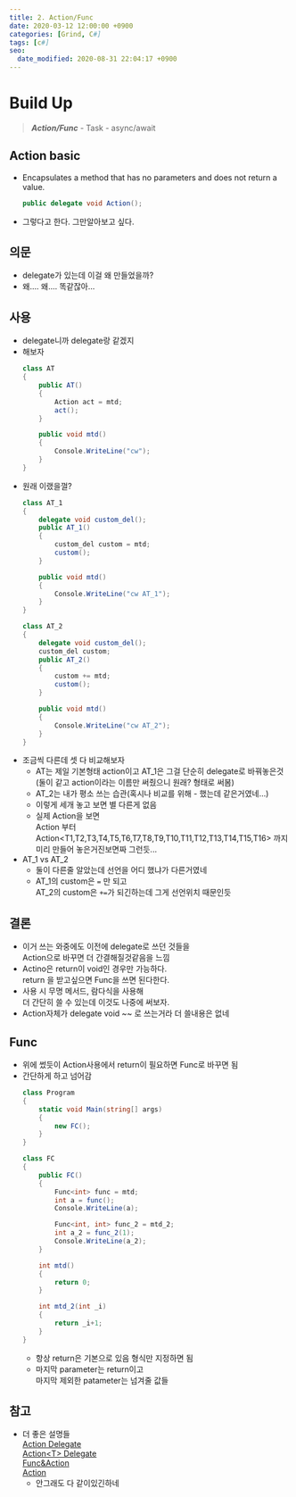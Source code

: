 ```yaml
---
title: 2. Action/Func
date: 2020-03-12 12:00:00 +0900
categories: [Grind, C#]
tags: [c#]
seo:
  date_modified: 2020-08-31 22:04:17 +0900
---
```


# Build Up 
> ***Action/Func*** - Task - async/await

## Action basic
- Encapsulates a method that 
has no parameters and does not return a value.  
  ```c# 
  public delegate void Action();
  ```
  
- 그렇다고 한다. 그만알아보고 싶다.

## 의문
- delegate가 있는데 이걸 왜 만들었을까?
- 왜.... 왜.... 똑같잖아...

## 사용 
- delegate니까 delegate랑 같겠지
- 해보자
  ```c#
  class AT
  {
      public AT()
      {
          Action act = mtd;
          act();
      }

      public void mtd()
      {
          Console.WriteLine("cw");
      }
  }
  ```
- 원래 이랬을껄?
  ```c#
  class AT_1
  {
      delegate void custom_del();
      public AT_1()
      {
          custom_del custom = mtd;
          custom();
      }

      public void mtd()
      {
          Console.WriteLine("cw AT_1");
      }
  }

  class AT_2
  {
      delegate void custom_del();
      custom_del custom;
      public AT_2()
      {
          custom += mtd;
          custom();
      }

      public void mtd()
      {
          Console.WriteLine("cw AT_2");
      }
  }
  ```
- 조금씩 다른데 셋 다 비교해보자
  - AT는 제일 기본형태 action이고 AT_1은 그걸 단순히 delegate로 바꿔놓은것  
  (둘이 같고 action이라는 이름만 써줬으니 원래? 형태로 써봄)      
  - AT_2는 내가 평소 쓰는 습관(혹시나 비교를 위해 - 했는데 같은거였네...)
  - 이렇게 세개 놓고 보면 별 다른게 없음
  - 실제 Action을 보면  
  Action 부터  
  Action<T1,T2,T3,T4,T5,T6,T7,T8,T9,T10,T11,T12,T13,T14,T15,T16> 까지  
  미리 만들어 놓은거진보면짜 그런듯...
- AT_1 vs AT_2
  - 둘이 다른줄 알았는데 선언을 어디 했냐가 다른거였네 
  - AT_1의 custom은 `=` 만 되고  
  AT_2의 custom은 `+=`가 되긴하는데 그게 선언위치 때문인듯

## 결론
- 이거 쓰는 와중에도 이전에 delegate로 쓰던 것들을  
Action으로 바꾸면 더 간결해질것같음을 느낌
- Actino은 return이 void인 경우만 가능하다.  
return 을 받고싶으면 Func을 쓰면 된다한다. 
- 사용 시 무명 메서드, 람다식을 사용해  
더 간단히 쓸 수 있는데 이것도 나중에 써보자.
- Action자체가 delegate void ~~ 로 쓰는거라 더 쓸내용은 없네

## Func
- 위에 썼듯이 Action사용에서 return이 필요하면 Func로 바꾸면 됨
- 간단하게 하고 넘어감
  ```c#
  class Program
  {
      static void Main(string[] args)
      {
          new FC();
      }
  }

  class FC
  {
      public FC()
      {
          Func<int> func = mtd;
          int a = func();
          Console.WriteLine(a);

          Func<int, int> func_2 = mtd_2;
          int a_2 = func_2(1);
          Console.WriteLine(a_2);
      }

      int mtd()
      {
          return 0;
      }

      int mtd_2(int _i)
      {
          return _i+1;
      }
  }
  ```
  - 항상 return은 기본으로 있음 형식만 지정하면 됨
  - 마지막 parameter는 return이고  
  마지막 제외한 patameter는 넘겨줄 값들 
    
## 참고
- 더 좋은 설명들  
[Action Delegate](https://docs.microsoft.com/en-us/dotnet/api/system.action?view=netframework-4.8)  
[Action\<T\> Delegate](http://www.csharpstudy.com/Tip/Tip-Func.aspx)  
[Func&Action](https://mrw0119.tistory.com/23)  
[Action](https://referencesource.microsoft.com/#mscorlib/system/action.cs)
    - 안그래도 다 같이있긴하네 